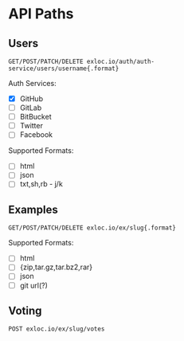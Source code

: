 # API Paths

## Users

```no-highlight
GET/POST/PATCH/DELETE exloc.io/auth/auth-service/users/username{.format}
```

Auth Services:

* [x] GitHub
* [ ] GitLab
* [ ] BitBucket
* [ ] Twitter
* [ ] Facebook

Supported Formats:

* [ ] html
* [ ] json
* [ ] txt,sh,rb - j/k

## Examples

```no-highlight
GET/POST/PATCH/DELETE exloc.io/ex/slug{.format}
```

Supported Formats:

* [ ] html
* [ ] {zip,tar.gz,tar.bz2,rar}
* [ ] json
* [ ] git url(?)

## Voting

```no-highlight
POST exloc.io/ex/slug/votes
```
